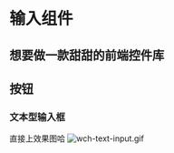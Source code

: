 # 输入组件
想要做一款甜甜的前端控件库
---
## 按钮
### 文本型输入框
直接上效果图哈
![wch-text-input.gif](https://upload-images.jianshu.io/upload_images/13419832-c7378109f04e7a0d.gif?imageMogr2/auto-orient/strip)
